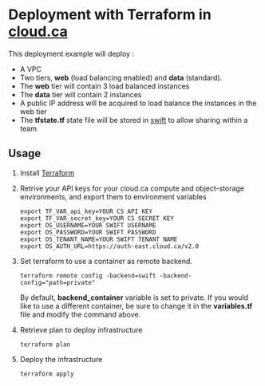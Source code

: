 # Deployment with Terraform in [cloud.ca](https://cloud.ca)
This deployment example will deploy :

* A VPC
* Two tiers, __web__ (load balancing enabled) and __data__ (standard).
* The __web__ tier will contain 3 load balanced instances
* The __data__ tier will contain 2 instances
* A public IP address will be acquired to load balance the instances in the web tier
* The __tfstate\.tf__ state file will be stored in [swift](http://docs.openstack.org/developer/swift/) to allow sharing within a team

## Usage

1. Install [Terraform](https://www.terraform.io/intro/getting-started/install.html)

2. Retrive your API keys for your cloud.ca compute and object-storage environments, and export them to environment variables

    ```
    export TF_VAR_api_key=YOUR CS API KEY
    export TF_VAR_secret_key=YOUR CS SECRET KEY
    export OS_USERNAME=YOUR SWIFT USERNAME
    export OS_PASSWORD=YOUR SWIFT PASSWORD
    export OS_TENANT_NAME=YOUR SWIFT TENANT NAME
    export OS_AUTH_URL=https://auth-east.cloud.ca/v2.0
   ```

3. Set terraform to use a container as remote backend. 

    ```
    terraform remote config -backend=swift -backend-config="path=private"
    ```
    By default, __backend_container__ variable is set to private. If you would like to use a different container, be sure to change it in the __variables.tf__ file and modify the command above.

4. Retrieve plan to deploy infrastructure

    ```
    terraform plan
    ```

5. Deploy the infrastructure

    ```
    terraform apply
    ```